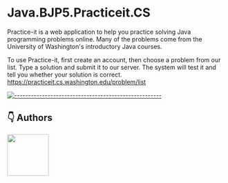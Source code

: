# Java.BJP5.Practiceit.CS
Practice-it is a web application to help you practice solving Java programming problems online. Many of the problems come from the University of Washington's introductory Java courses.

To use Practice-it, first create an account, then choose a problem from our list. Type a solution and submit it to our server. The system will test it and tell you whether your solution is correct. https://practiceit.cs.washington.edu/problem/list

[![-----------------------------------------------------](https://raw.githubusercontent.com/andreasbm/readme/master/assets/lines/colored.png)](#table-of-contents)

## 👇 Authors
<p>
    <a href="https://nphausg.medium.com/" target="_blank">
    <img src="https://avatars2.githubusercontent.com/u/13111806?s=400&u=f09b6160dbbe2b7eeae0aeb0ab4efac0caad57d7&v=4" width="96" height="96">
    </a>
</p>
